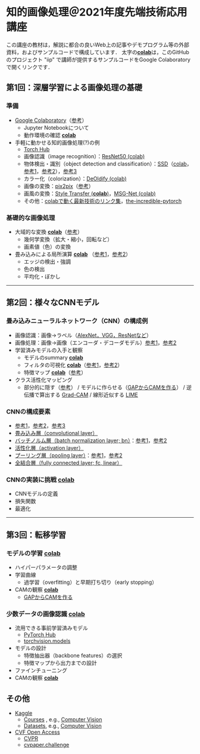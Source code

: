 # 知的画像処理＠2021年度先端技術応用講座

この講座の教材は，解説に都合の良いWeb上の記事やデモプログラム等の外部資料，およびサンプルコードで構成しています．
太字の[**colab**](https://github.com/tsakailab/iip/tree/main/colab)は，このGitHubのプロジェクト "iip" で講師が提供するサンプルコードをGoogle Colaboratoryで開くリンクです．

## 第1回：深層学習による画像処理の基礎

### 準備
- [Google Colaboratory](https://colab.research.google.com/)（[参考](https://blog.kikagaku.co.jp/google-colab-howto)）
  - Jupyter Notebookについて
  - 動作環境の確認 [**colab**](https://githubtocolab.com/tsakailab/iip/blob/main/colab/display_colab_spec.ipynb)
- 手軽に動かせる知的画像処理(?)の例
  - [Torch Hub](https://pytorch.org/hub/research-models)
  - 画像認識（image recognition）：[ResNet50 (colab)](https://colab.research.google.com/github/pytorch/pytorch.github.io/blob/master/assets/hub/nvidia_deeplearningexamples_resnet50.ipynb)
  - 物体検出・識別（object detection and classification）：[SSD](https://arxiv.org/pdf/1512.02325.pdf)（[colab](https://colab.research.google.com/github/pytorch/pytorch.github.io/blob/master/assets/hub/nvidia_deeplearningexamples_ssd.ipynb)，[参考1](http://www.cs.unc.edu/~wliu/papers/ssd_eccv2016_slide.pdf)，[参考2](https://jonathan-hui.medium.com/ssd-object-detection-single-shot-multibox-detector-for-real-time-processing-9bd8deac0e06)），[参考3](https://medium.com/zylapp/review-of-deep-learning-algorithms-for-object-detection-c1f3d437b852)
  - カラー化（colorization）：[DeOldify (colab)](https://github.com/jantic/DeOldify/blob/master/ImageColorizerColab.ipynb)
  - 画像の変換：[pix2pix](https://phillipi.github.io/pix2pix/)（[参考](https://affinelayer.com/pixsrv/)）<!--（[pix2pix](https://githubtocolab.com/junyanz/pytorch-CycleGAN-and-pix2pix/blob/master/pix2pix.ipynb)）-->
  - 画風の変換：[Style Transfer (**colab**)](https://githubtocolab.com/tsakailab/iip/blob/main/colab/NeuralStyleTransfer.ipynb)，[MSG-Net (colab)](https://colab.research.google.com/github/zhanghang1989/PyTorch-Multi-Style-Transfer/blob/master/msgnet.ipynb)
  - その他：[colabで動く最新技術のリンク集](https://github.com/amrzv/awesome-colab-notebooks)，[the-incredible-pytorch](https://www.ritchieng.com/the-incredible-pytorch/)

### 基礎的な画像処理
- 大域的な変換 [**colab**](https://githubtocolab.com/tsakailab/iip/blob/main/colab/iip_global_operations.ipynb)（[参考](https://pytorch.org/vision/stable/transforms.html)）
  - 幾何学変換（拡大・縮小，回転など）
  - 画素値（色）の変換
- 畳み込みによる局所演算 [**colab**](https://githubtocolab.com/tsakailab/iip/blob/main/colab/iip_local_operations.ipynb)
（[参考1](https://setosa.io/ev/image-kernels/)，[参考2](https://towardsdatascience.com/intuitively-understanding-convolutions-for-deep-learning-1f6f42faee1)）
  - エッジの検出・強調
  - 色の検出
  - 平均化・ぼかし

---

## 第2回：様々なCNNモデル

### 畳み込みニューラルネットワーク（CNN）の構成例
- 画像認識：画像→ラベル（[AlexNet，VGG，ResNetなど](https://medium.com/zylapp/review-of-deep-learning-algorithms-for-image-classification-5fdbca4a05e2)）
- 画像処理：画像→画像（エンコーダ・デコーダモデル）[参考1](https://lilianweng.github.io/lil-log/2018/08/12/from-autoencoder-to-beta-vae.html)，[参考2](https://lilianweng.github.io/lil-log/2018/10/13/flow-based-deep-generative-models.html#types-of-generative-models)
- 学習済みモデルの入手と観察
  - モデルのsummary [**colab**](https://githubtocolab.com/tsakailab/iip/blob/main/colab/iip_model_summary.ipynb)
  - フィルタの可視化 [**colab**](https://githubtocolab.com/tsakailab/iip/blob/main/colab/iip_model_visualize_conv_kernels.ipynb)（[参考1](https://cs.nyu.edu/~fergus/papers/zeilerECCV2014.pdf#page=7)，[参考2](https://towardsdatascience.com/visualizing-convolution-neural-networks-using-pytorch-3dfa8443e74e)）
  - 特徴マップ [**colab**](https://githubtocolab.com/tsakailab/iip/blob/main/colab/iip_model_visualize_featuremaps.ipynb)（[参考](https://github.com/utkuozbulak/pytorch-cnn-visualizations)）
- クラス活性化マッピング
  - 部分的に隠す（[参考](https://cs.nyu.edu/~fergus/papers/zeilerECCV2014.pdf#page=10)） / モデルに作らせる（[GAPからCAMを作る](http://cnnlocalization.csail.mit.edu/Zhou_Learning_Deep_Features_CVPR_2016_paper.pdf)） / 逆伝播で算出する [Grad-CAM](https://arxiv.org/pdf/1610.02391.pdf) / 線形近似する [LIME](https://arxiv.org/pdf/1602.04938.pdf)

### CNNの構成要素
- [参考1](https://en.wikipedia.org/wiki/Convolutional_neural_network)，[参考2](https://www.electricalelibrary.com/en/2018/11/20/what-are-convolutional-neural-networks/)，[参考3](https://www.researchgate.net/publication/341576780_Object_Detection_and_Image_Segmentation_with_Deep_Learning_on_Earth_Observation_Data_A_Review-Part_I_Evolution_and_Recent_Trends)
- [畳み込み層（convolutional layer）](https://en.wikipedia.org/wiki/Convolutional_neural_network#Convolutional_layer)
- [バッチノルム層（batch normalization layer; bn）](https://arxiv.org/abs/1502.03167)：[参考1](https://pytorch.org/docs/stable/generated/torch.nn.BatchNorm2d.html)，[参考2](https://theaisummer.com/normalization/)
- [活性化層（activation layer）](https://en.wikipedia.org/wiki/Activation_function)
- [プーリング層（pooling layer）](https://en.wikipedia.org/wiki/Convolutional_neural_network#Pooling_layers)：[参考1](https://pytorch.org/docs/stable/nn.html#pooling-layers)，[参考2](https://arxiv.org/ftp/arxiv/papers/2009/2009.07485.pdf)
- [全結合層（fully connected layer; fc, linear）](https://en.wikipedia.org/wiki/Convolutional_neural_network#Fully_connected_layers)

### CNNの実装に挑戦 [**colab**](https://githubtocolab.com/tsakailab/iip/blob/main/colab/iip_cnn_practice.ipynb)<!-- CNNで小さなAEを作ってフィルタカーネルを観察する -->
- CNNモデルの定義
- 損失関数
- 最適化

---

## 第3回：転移学習

### モデルの学習 [**colab**](https://githubtocolab.com/tsakailab/iip/blob/main/colab/iip_cnn_practice.ipynb)
- ハイパーパラメータの調整
- 学習曲線
  - 過学習（overfitting）と早期打ち切り（early stopping）
- CAMの観察 [**colab**](https://githubtocolab.com/tsakailab/iip/blob/main/colab/iip_model_cam.ipynb)
  - [GAPからCAMを作る](http://cnnlocalization.csail.mit.edu/Zhou_Learning_Deep_Features_CVPR_2016_paper.pdf)

### 少数データの画像認識 [**colab**](https://githubtocolab.com/tsakailab/iip/blob/main/colab/iip_cnn_practice_transfer_learning.ipynb)
- 流用できる事前学習済みモデル<!-- https://note.nkmk.me/python-pytorch-hub-torchvision-models/ -->
  - [PyTorch Hub](https://pytorch.org/hub/)
  - [torchvision.models](https://pytorch.org/vision/stable/models.html)
- モデルの設計
  - 特徴抽出器（backbone features）の選択
  - 特徴マップから出力までの設計
- ファインチューニング
- CAMの観察 [**colab**](https://githubtocolab.com/tsakailab/iip/blob/main/colab/iip_model_cam.ipynb)

## その他
- [Kaggle](https://www.kaggle.com/)
  - [Courses](https://www.kaggle.com/learn) , e.g., [Computer Vision](https://www.kaggle.com/learn/computer-vision)
  - [Datasets](https://www.kaggle.com/datasets), e.g., [Computer Vision](https://www.kaggle.com/datasets?tags=13207-Computer+Vision)
- [CVF Open Access](https://openaccess.thecvf.com/menu)
  - [CVPR](https://en.wikipedia.org/wiki/Conference_on_Computer_Vision_and_Pattern_Recognition)
  - [cvpaper.challenge](http://xpaperchallenge.org/cv/)
